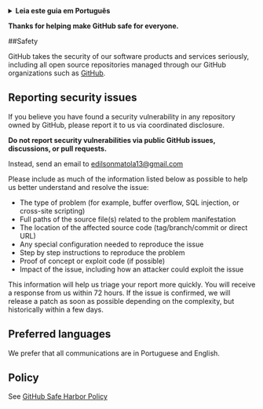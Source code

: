 <details>
<summary>
<strong> Leia este guia em Português </strong>
</summary>
    <ul>
        <li><a href="./SECURITY.md"> Português </a></li>
    </ul>

</details>

**Thanks for helping make GitHub safe for everyone.**

##Safety

GitHub takes the security of our software products and services seriously, including all open source repositories managed through our GitHub organizations such as [GitHub](https://github.com/GitHub).

## Reporting security issues

If you believe you have found a security vulnerability in any repository owned by GitHub, please report it to us via coordinated disclosure.

**Do not report security vulnerabilities via public GitHub issues, discussions, or pull requests.**

Instead, send an email to edilsonmatola13@gmail.com

Please include as much of the information listed below as possible to help us better understand and resolve the issue:

- The type of problem (for example, buffer overflow, SQL injection, or cross-site scripting)
- Full paths of the source file(s) related to the problem manifestation
- The location of the affected source code (tag/branch/commit or direct URL)
- Any special configuration needed to reproduce the issue
- Step by step instructions to reproduce the problem
- Proof of concept or exploit code (if possible)
- Impact of the issue, including how an attacker could exploit the issue

This information will help us triage your report more quickly. You will receive a response from us within 72 hours. If the issue is confirmed, we will release a patch as soon as possible depending on the complexity, but historically within a few days.

## Preferred languages

We prefer that all communications are in Portuguese and English.

## Policy

See [GitHub Safe Harbor Policy](https://docs.github.com/en/github/site-policy/github-bug-bounty-program-legal-safe-harbor#1-safe-harbor-terms)
